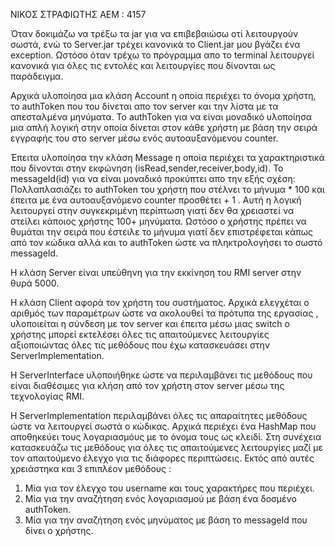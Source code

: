 ΝΙΚΟΣ ΣΤΡΑΦΙΩΤΗΣ
ΑΕΜ : 4157

Όταν δοκιμάζω να τρέξω τα jar για να επιβεβαιώσω οτί λειτουργούν σωστά, ενώ το Server.jar τρέχει κανονικά
το Client.jar μου βγάζει ένα exception. Ωστόσο όταν τρέχω το πρόγραμμα απο το terminal λειτουργεί κανονικά
για όλες τις εντολές και λειτουργίες που δίνονται ως παράδειγμα.

Αρχικά υλοποίησα μια κλάση Account η οποία περιέχει το όνομα χρήστη,
το authToken που του δίνεται απο τον server και την λίστα με τα απεσταλμένα μηνύματα.
Το authToken για να είναι μοναδικό υλοποίησα μια απλή λογική στην οποία δίνεται στον κάθε χρήστη 
με βάση την σειρά εγγραφής του στο server μέσω ενός αυτοαυξανόμενου counter.

Έπειτα υλοποίησα την κλάση Message η  οποία περιέχει τα χαρακτηριστικά που δίνονται στην εκφώνηση
(isRead,sender,receiver,body,id).
Το messageId(id) για να είναι μοναδικό προκύπτει απο την εξής σχέση:
Πολλαπλασιάζει το authToken του χρήστη που στέλνει το μήνυμα * 100 και έπειτα 
με ένα αυτοαυξανόμενο counter προσθέτει + 1 .
Αυτή η λογική λειτουργεί στην συγκεκριμένη περίπτωση γιατί δεν θα χρειαστεί να στείλει 
κάποιος χρήστης 100+ μηνύματα. Ωστόσο ο χρήστης πρέπει να θυμάται την σειρά που έστειλε το μήνυμα γιατί
δεν επιστρέφεται κάπως από τον κώδικα αλλά και το authToken ώστε να πληκτρολογήσει το σωστό messageId.

Η κλάση Server είναι υπεύθηνη για την εκκίνηση του RMI server στην θυρά 5000.

Η κλάση Client αφορά τον χρήστη του συστήματος. Αρχικά ελεγχέται ο αριθμός των παραμέτρων ώστε να
ακολουθεί τα πρότυπα της εργασίας , υλοποιείται η σύνδεση με τον server και έπειτα μέσω μιας switch 
ο χρήστης μπορεί εκτελέσει όλες τις απαιτούμενες λειτουργίες αξιοποιώντας όλες τις μεθόδους
που έχω κατασκευάσει στην ServerImplementation.

Η ServerInterface υλοποιήθηκε ώστε να περιλαμβάνει τις μεθόδους που είναι διαθέσιμες 
για κλήση από τον χρήστη στον server μέσω της τεχνολογίας RMI.

Η ServerImplementation περιλαμβάνει όλες τις απαραίτητες μεθόδους ώστε να λειτουργεί σωστά ο κώδικας.
Αρχικά περιέχει ένα HashMap που αποθηκεύει τους λογαριασμόυς με το όνομα τους ως κλειδί.
Στη συνέχεια κατασκευάζω τις μεθόδους για όλες τις απαιτούμενες λειτουργίες μαζί με τον απαιτούμενο
έλεγχο για τις διάφορες περιπτώσεις. Εκτός από αυτές χρειάστηκα και 3 επιπλέον μεθόδους :
1) Μία για τον έλεγχο του username και τους χαρακτήρες που περιέχει.
2) Μία για την αναζήτηση ενός λογαριασμού με βάση ένα δοσμένο authToken.
3) Μία για την αναζήτηση ενός μηνύματος με βάση το messageId που δίνει ο χρήστης.